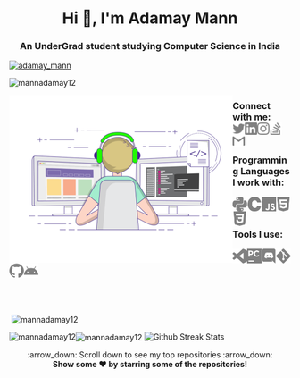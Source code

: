 <h1 align="center">Hi 👋, I'm Adamay Mann</h1>
<h3 align="center">An UnderGrad student studying Computer Science in India</h3>

<p align="left"> <a href="https://twitter.com/adamay_mann" target="blank"><img src="https://img.shields.io/twitter/follow/adamay_mann?logo=twitter&style=for-the-badge" alt="adamay_mann" /></a> </p>

<p align="left"> <img src="https://komarev.com/ghpvc/?username=mannadamay12" alt="mannadamay12" /> </p>

<img align="left" title="Adamay Mann" alt="Adamay Mann" width="400" src="./logos/animation.gif" />

<h3>
Connect with me: <br>
<a href="https://twitter.com/adamay_mann"><img align="left" title="Twitter - Adamay Mann" alt="Twitter" width="22px" src="./logos/twitter.svg" /></a>
<a href="https://www.linkedin.com/in/adamaymann7/"><img align="left" title="LinkedIn - Adamay Mann" alt="LinkedIn" width="22px" src="./logos/linkedin.svg" /></a>
<a href="https://www.instagram.com/ad_mann12/"><img align="left" title="Instagram - Adamay Mann" alt="Instagram" width="22px" src="./logos/instagram.svg" /></a>
<a href="https://stackexchange.com/users/20018566/adamay-mann"><img align="left" title="Stack Overflow - Adamay Mann" alt="Stack Overflow" width="22px" src="./logos/stackoverflow.svg" /></a>
<a href="mailto:meadamann2002@gmail.com"><img align="left" title="Mail - Adamay Mann" alt="Mail" width="22px" src="./logos/gmail.svg" /></a>


<br>
<br>
  
Programming Languages I work with: <br>

<img align="left" title="Python" alt="python" width="26px" src="./logos/python.svg" />
<img align="left" title="C" alt="C" width="26px" src="./logos/c.svg" />
<img align="left" title="JavaScript" alt="JavaScript" width="26px" src="./logos/javascript.svg" />
<img align="left" title="HTML5" alt="HTML5" width="26px" src="./logos/html5.svg" />
<img align="left" title="CSS3" alt="CSS3" width="26px" src="./logos/css3.svg" />
  
<br>
<br>

Tools I use: <br>

<img align="left" title="Visual Studio Code" alt="Visual Studio Code" width="26px" src="./logos/visualstudiocode.svg" />
<img align="left" title="JetBrains PyCharm" alt="JetBrains PyCharm" width="26px" src="./logos/pycharm.svg" />
<img align="left" title="Discord" alt="Discord" width="26px" src="./logos/discord.svg" />
<img align="left" title="Git" alt="Git" width="26px" src="./logos/git.svg" />
<img align="left" title="GitHub" alt="GitHub" width="26px" src="./logos/github.svg" />
<img align="left" title="Android" alt="Android" width="26px" src="./logos/android.svg" />
</h3>

<br>
<br>
<br>
<br>
<br>
<br>


<p>&nbsp;<img align="center" src="https://github-readme-stats.vercel.app/api?username=mannadamay12&show_icons=true&locale=en" alt="mannadamay12" width="450" height="250" /></p>
<p align="center">

<p><img align="left" src="https://github-readme-stats.vercel.app/api/top-langs/?username=mannadamay12&layout=compact&theme=radical" alt="mannadamay12" /></p>

  <img align="center" src="https://github-readme-stats.vercel.app/api?username=mannadamay12&show_icons=true&theme=radical" alt="mannadamay12" />

<img src="https://github-readme-streak-stats.herokuapp.com/?user=mannadamay12" alt="Github Streak Stats">
</p>
<p align="center">
    :arrow_down: Scroll down to see my top repositories :arrow_down:
    <br>
    <b>
      Show some ❤️ by starring some of the repositories!
    </b>
</p>

